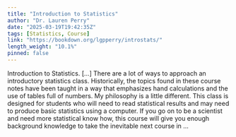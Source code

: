 ```yaml
---
title: "Introduction to Statistics"
author: "Dr. Lauren Perry"
date: "2025-03-19T19:42:35Z"
tags: [Statistics, Course]
link: "https://bookdown.org/lgpperry/introstats/"
length_weight: "10.1%"
pinned: false
---
```


Introduction to Statistics. [...] There are a lot of ways to approach an introductory statistics class. Historically, the topics found in these course notes have been taught in a way that emphasizes hand calculations and the use of tables full of numbers. My philosophy is a little different. This class is designed for students who will need to read statistical results and may need to produce basic statistics using a computer. If you go on to be a scientist and need more statistical know how, this course will give you enough background knowledge to take the inevitable next course in ...
